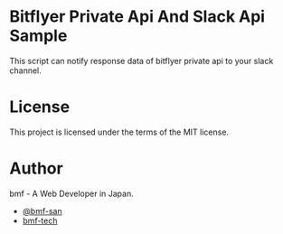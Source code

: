 # Bitflyer Private Api And Slack Api Sample
This script can notify response data of bitflyer private api to your slack channel.

# License
This project is licensed under the terms of the MIT license.

# Author
bmf - A Web Developer in Japan.
* [@bmf-san](https://twitter.com/bmf_san)
* [bmf-tech](http://bmf-tech.com/)
